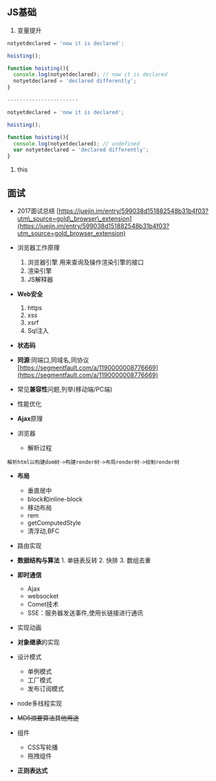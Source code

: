 ## JS基础

1. 变量提升

```js
notyetdeclared = 'now it is declared';

hoisting();

function hoisting(){
  console.log(notyetdeclared); // now it is declared
  notyetdeclared = 'declared differently';
}

-----------------------

notyetdeclared = 'now it is declared';

hoisting();

function hoisting(){
  console.log(notyetdeclared); // undefined
  var notyetdeclared = 'declared differently';
}
```

1. this

## 面试

* 2017面试总结 [https://juejin.im/entry/599038d151882548b31b4f03?utm\_source=gold\_browser\_extension](https://juejin.im/entry/599038d151882548b31b4f03?utm_source=gold_browser_extension)

* 浏览器工作原理   
     1. 浏览器引擎 用来查询及操作渲染引擎的接口  
     2. 渲染引擎  
     3. JS解释器

* **Web安全**  
     1. https  
     2. xss  
     3. xsrf  
     4. Sql注入

* **状态码**

* **同源**:同端口,同域名,同协议 [https://segmentfault.com/a/1190000008776669](https://segmentfault.com/a/1190000008776669)

* 常见**兼容性**问题,列举\(移动端/PC端\)

* 性能优化

* **Ajax**原理

* 浏览器

  * 解析过程 

```
解析html以构建dom树->构建render树->布局render树->绘制render树
```

* **布局**
  * 垂直居中
  * block和inline-block
  * 移动布局
  *  rem
  * getComputedStyle
  * 清浮动,BFC
* 路由实现
* **数据结构与算法**     1. 单链表反转     2. 快排     3. 数组去重
* **即时通信**
  * Ajax
  * websocket
  * Comet技术
  * SSE：服务器发送事件,使用长链接进行通讯
* 实现动画
* **对象继承**的实现
* 设计模式
  * 单例模式
  * 工厂模式
  * 发布订阅模式

* node多线程实现
* ~~MD5摘要算法其他用途~~
* 组件
  * CSS写轮播
  * 拖拽组件
* **正则表达式**



